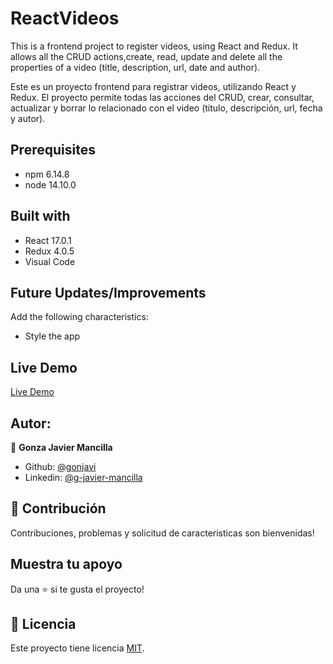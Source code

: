 # ReactVideos

This is a frontend project to register videos, using React and Redux. It allows all the CRUD actions,create, read, update and delete all the properties of a video (title, description, url, date and author).

Este es un proyecto frontend para registrar videos, utilizando React y Redux. El proyecto permite todas las acciones del CRUD, crear, consultar, actualizar y borrar lo relacionado con el video (titulo, descripción, url, fecha y autor).


## Prerequisites

- npm 6.14.8
- node 14.10.0


## Built with  

- React 17.0.1
- Redux 4.0.5
- Visual Code

## Future Updates/Improvements 

Add the following characteristics:

- Style the app

## Live Demo 

[Live Demo](https://videos-react-gon.herokuapp.com/)


## Autor:
👤 **Gonza Javier Mancilla**

- Github: [@gonjavi](https://github.com/gonjavi)
- Linkedin: [@g-javier-mancilla](https://www.linkedin.com/in/g-mancillla)

## 🤝 Contribución

Contribuciones, problemas y solicitud de caracteristicas son bienvenidas!


## Muestra tu apoyo

Da una ⭐️ si te gusta el proyecto!


## 📝 Licencia


Este proyecto tiene licencia [MIT](lic.url).






